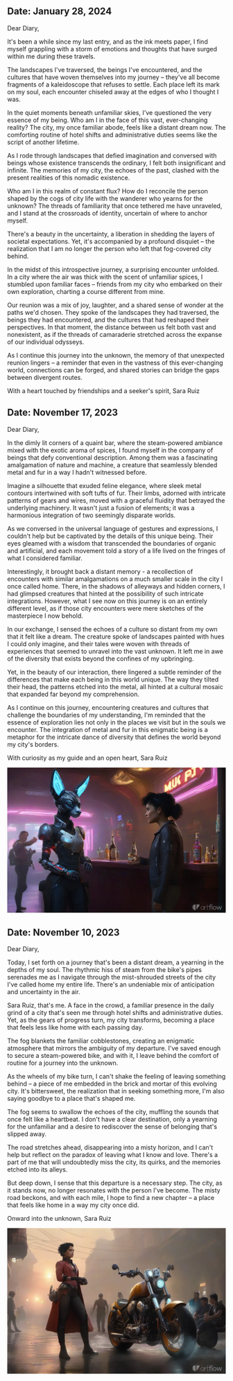 ## Date: January 28, 2024

Dear Diary,

It's been a while since my last entry, and as the ink meets paper, I find myself grappling with a storm of emotions and thoughts that have surged within me during these travels.

The landscapes I've traversed, the beings I've encountered, and the cultures that have woven themselves into my journey – they've all become fragments of a kaleidoscope that refuses to settle. Each place left its mark on my soul, each encounter chiseled away at the edges of who I thought I was.

In the quiet moments beneath unfamiliar skies, I've questioned the very essence of my being. Who am I in the face of this vast, ever-changing reality? The city, my once familiar abode, feels like a distant dream now. The comforting routine of hotel shifts and administrative duties seems like the script of another lifetime.

As I rode through landscapes that defied imagination and conversed with beings whose existence transcends the ordinary, I felt both insignificant and infinite. The memories of my city, the echoes of the past, clashed with the present realities of this nomadic existence.

Who am I in this realm of constant flux? How do I reconcile the person shaped by the cogs of city life with the wanderer who yearns for the unknown? The threads of familiarity that once tethered me have unraveled, and I stand at the crossroads of identity, uncertain of where to anchor myself.

There's a beauty in the uncertainty, a liberation in shedding the layers of societal expectations. Yet, it's accompanied by a profound disquiet – the realization that I am no longer the person who left that fog-covered city behind.

In the midst of this introspective journey, a surprising encounter unfolded. In a city where the air was thick with the scent of unfamiliar spices, I stumbled upon familiar faces – friends from my city who embarked on their own exploration, charting a course different from mine.

Our reunion was a mix of joy, laughter, and a shared sense of wonder at the paths we'd chosen. They spoke of the landscapes they had traversed, the beings they had encountered, and the cultures that had reshaped their perspectives. In that moment, the distance between us felt both vast and nonexistent, as if the threads of camaraderie stretched across the expanse of our individual odysseys.

As I continue this journey into the unknown, the memory of that unexpected reunion lingers – a reminder that even in the vastness of this ever-changing world, connections can be forged, and shared stories can bridge the gaps between divergent routes.

With a heart touched by friendships and a seeker's spirit,
Sara Ruiz

## Date: November 17, 2023

Dear Diary,

In the dimly lit corners of a quaint bar, where the steam-powered ambiance mixed with the exotic aroma of spices, I found myself in the company of beings that defy conventional description. Among them was a fascinating amalgamation of nature and machine, a creature that seamlessly blended metal and fur in a way I hadn't witnessed before.

Imagine a silhouette that exuded feline elegance, where sleek metal contours intertwined with soft tufts of fur. Their limbs, adorned with intricate patterns of gears and wires, moved with a graceful fluidity that betrayed the underlying machinery. It wasn't just a fusion of elements; it was a harmonious integration of two seemingly disparate worlds.

As we conversed in the universal language of gestures and expressions, I couldn't help but be captivated by the details of this unique being. Their eyes gleamed with a wisdom that transcended the boundaries of organic and artificial, and each movement told a story of a life lived on the fringes of what I considered familiar.

Interestingly, it brought back a distant memory - a recollection of encounters with similar amalgamations on a much smaller scale in the city I once called home. There, in the shadows of alleyways and hidden corners, I had glimpsed creatures that hinted at the possibility of such intricate integrations. However, what I see now on this journey is on an entirely different level, as if those city encounters were mere sketches of the masterpiece I now behold.

In our exchange, I sensed the echoes of a culture so distant from my own that it felt like a dream. The creature spoke of landscapes painted with hues I could only imagine, and their tales were woven with threads of experiences that seemed to unravel into the vast unknown. It left me in awe of the diversity that exists beyond the confines of my upbringing.

Yet, in the beauty of our interaction, there lingered a subtle reminder of the differences that make each being in this world unique. The way they tilted their head, the patterns etched into the metal, all hinted at a cultural mosaic that expanded far beyond my comprehension.

As I continue on this journey, encountering creatures and cultures that challenge the boundaries of my understanding, I'm reminded that the essence of exploration lies not only in the places we visit but in the souls we encounter. The integration of metal and fur in this enigmatic being is a metaphor for the intricate dance of diversity that defines the world beyond my city's borders.

With curiosity as my guide and an open heart,
Sara Ruiz

![](https://github.com/beyond-danube/sara-ruiz/blob/main/img/35be836730034d2787b9d52f5f67719d.webp?raw=true)

## Date: November 10, 2023

Dear Diary,

Today, I set forth on a journey that's been a distant dream, a yearning in the depths of my soul. The rhythmic hiss of steam from the bike's pipes serenades me as I navigate through the mist-shrouded streets of the city I've called home my entire life. There's an undeniable mix of anticipation and uncertainty in the air.

Sara Ruiz, that's me. A face in the crowd, a familiar presence in the daily grind of a city that's seen me through hotel shifts and administrative duties. Yet, as the gears of progress turn, my city transforms, becoming a place that feels less like home with each passing day.

The fog blankets the familiar cobblestones, creating an enigmatic atmosphere that mirrors the ambiguity of my departure. I've saved enough to secure a steam-powered bike, and with it, I leave behind the comfort of routine for a journey into the unknown.

As the wheels of my bike turn, I can't shake the feeling of leaving something behind – a piece of me embedded in the brick and mortar of this evolving city. It's bittersweet, the realization that in seeking something more, I'm also saying goodbye to a place that's shaped me.

The fog seems to swallow the echoes of the city, muffling the sounds that once felt like a heartbeat. I don't have a clear destination, only a yearning for the unfamiliar and a desire to rediscover the sense of belonging that's slipped away.

The road stretches ahead, disappearing into a misty horizon, and I can't help but reflect on the paradox of leaving what I know and love. There's a part of me that will undoubtedly miss the city, its quirks, and the memories etched into its alleys.

But deep down, I sense that this departure is a necessary step. The city, as it stands now, no longer resonates with the person I've become. The misty road beckons, and with each mile, I hope to find a new chapter – a place that feels like home in a way my city once did.

Onward into the unknown,
Sara Ruiz

![](https://github.com/beyond-danube/sara-ruiz/blob/main/img/92d201394d444e66bf55ba932b6c3302.webp?raw=true)
